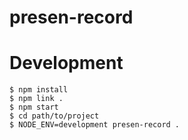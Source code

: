 # presen-record

# Development

```
$ npm install
$ npm link .
$ npm start
$ cd path/to/project
$ NODE_ENV=development presen-record .
```
